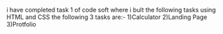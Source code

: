 i have completed task 1 of code soft where i bult the following tasks using HTML and CSS
the following 3 tasks are:-
1)Calculator
2)Landing Page
3)Protfolio
